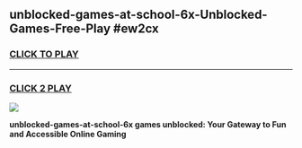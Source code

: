 
## unblocked-games-at-school-6x-Unblocked-Games-Free-Play #ew2cx
<h3>
<a href="https://us.freeplayer.one?title=unblocked-games-at-school-6x&ref=9M">CLICK TO PLAY</a></h3>
<hr>

<h3>
<a href="https://us.freeplayer.one?title=unblocked-games-at-school-6x&ref=9M">CLICK 2 PLAY</a>
  
</h3>

<a href="https://us.freeplayer.one?title=unblocked-games-at-school-6x&ref=9M"><img src="https://clearcache.store/games.png"></a>


**unblocked-games-at-school-6x games unblocked: Your Gateway to Fun and Accessible Online Gaming**
